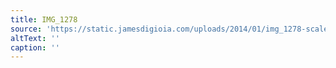 ```yaml
---
title: IMG_1278
source: 'https://static.jamesdigioia.com/uploads/2014/01/img_1278-scaled.jpg'
altText: ''
caption: ''
---
```


